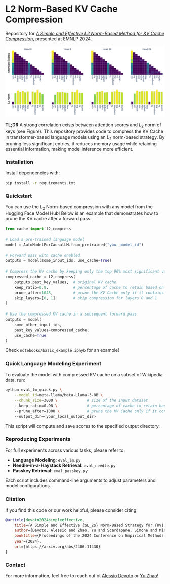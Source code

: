 # L2 Norm-Based KV Cache Compression

Repository for [*A Simple and Effective L2 Norm-Based Method for KV Cache Compression*](https://arxiv.org/abs/2406.11430), presented at EMNLP 2024.

<div align="center">
  <img src="./assets/attention.png" alt="L2 Norm KV Cache Compression" width="600"/>
</div>

**TL;DR** A strong correlation exists between attention scores and $L_2$ norm of keys (see Figure). This repository provides code to compress the KV Cache in transformer-based language models using an $L_2$ norm-based strategy. By pruning less significant entries, it reduces memory usage while retaining essential information, making model inference more efficient.

### Installation

Install dependencies with:

```bash
pip install -r requirements.txt
```

### Quickstart

You can use the $L_2$ Norm-based compression with any model from the Hugging Face Model Hub! Below is an example that demonstrates how to prune the KV cache after a forward pass.

```python
from cache import l2_compress

# Load a pre-trained language model
model = AutoModelForCausalLM.from_pretrained("your_model_id")

# Forward pass with cache enabled
outputs = model(some_input_ids, use_cache=True)

# Compress the KV cache by keeping only the top 90% most significant values
compressed_cache = l2_compress(
    outputs.past_key_values,  # original KV cache
    keep_ratio=0.9,           # percentage of cache to retain based on significance, set to 1 for no compression 
    prune_after=1048,         # prune the KV Cache only if it contains more that this amount of tokens
    skip_layers=[0, 1]        # skip compression for layers 0 and 1
)

# Use the compressed KV cache in a subsequent forward pass
outputs = model(
    some_other_input_ids,                   
    past_key_values=compressed_cache,  
    use_cache=True               
)
```

Check `notebooks/basic_example.ipnyb` for an example!

### Quick Language Modeling Experiment

To evaluate the model with compressed KV cache on a subset of Wikipedia data, run:

```bash
python eval_lm_quick.py \
    --model_id=meta-llama/Meta-Llama-3-8B \
    --chunk_size=3000 \             # size of the input dataset
    --keep_ratio=0.98 \             # percentage of cache to retain based on significance, set to 1 for no compression 
    --prune_after=1000 \            # prune the KV Cache only if it contains more that this amount of tokens
    --output_dir=<your_local_output_dir>
```

This script will compute and save scores to the specified output directory.

### Reproducing Experiments

For full experiments across various tasks, please refer to:

- **Language Modeling**: `eval_lm.py`
- **Needle-in-a-Haystack Retrieval**: `eval_needle.py`
- **Passkey Retrieval**: `eval_passkey.py`

Each script includes command-line arguments to adjust parameters and model configurations.

### Citation

If you find this code or our work helpful, please consider citing:

```bibtex
@article{devoto2024simpleeffective,
    title={A Simple and Effective {$L_2$} Norm-Based Strategy for {KV} Cache Compression},
    author={Devoto, Alessio and Zhao, Yu and Scardapane, Simone and Minervini, Pasquale},
    booktitle={Proceedings of the 2024 Conference on Empirical Methods in Natural Language Processing (EMNLP)},
    year={2024},
    url={https://arxiv.org/abs/2406.11430}
}
```

### Contact

For more information, feel free to reach out ot [Alessio Devoto](https://alessiodevoto.github.io) or [Yu Zhao](https://yuzhaouoe.github.io/)!

